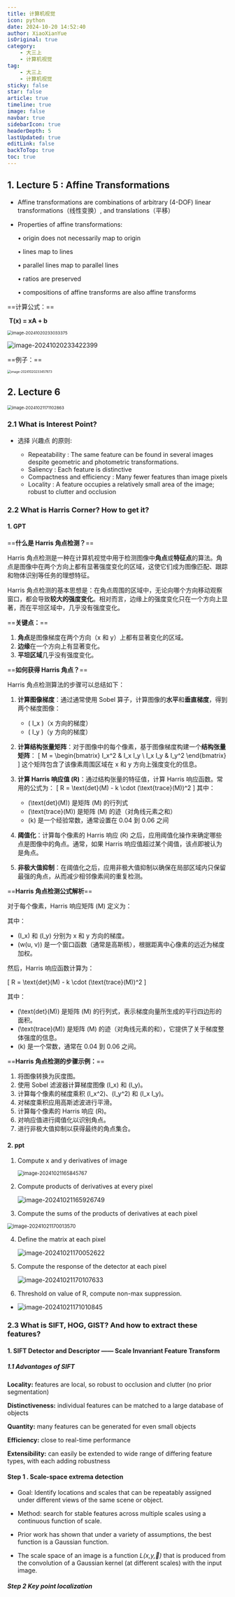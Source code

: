 ```yaml
---
title: 计算机视觉
icon: python
date: 2024-10-20 14:52:40
author: XiaoXianYue
isOriginal: true
category: 
    - 大三上
    - 计算机视觉
tag:
    - 大三上
    - 计算机视觉
sticky: false
star: false
article: true
timeline: true
image: false
navbar: true
sidebarIcon: true
headerDepth: 5
lastUpdated: true
editLink: false
backToTop: true
toc: true
---
```


## 1. Lecture 5 : Affine Transformations

- Affine transformations are combinations of  arbitrary (4-DOF) linear transformations（线性变换）, and translations（平移）

- Properties of affine transformations:

    • origin does not necessarily map to origin

    • lines map to lines

    • parallel lines map to parallel lines

    • ratios are preserved

    • compositions of affine transforms are also affine transforms

==计算公式：==

​                                                                                                      **T(x) = xA + b**

<img src="./Conclusion.assets/image-20241020233033375.png" alt="image-20241020233033375" style="zoom:67%;" />

![image-20241020233422399](./Conclusion.assets/image-20241020233422399.png)

==例子：==

<img src="./Conclusion.assets/image-20241020233457873.png" alt="image-20241020233457873" style="zoom:50%;" />



## 2. Lecture 6

<img src="./Conclusion.assets/image-20241021171102863.png" alt="image-20241021171102863" style="zoom:67%;" />

### 2.1 What is Interest Point?

- 选择 兴趣点 的原则:

    - Repeatability : The same feature can be found in several images despite geometric and photometric transformations.
    - Saliency : Each feature is distinctive
    - Compactness and efficiency : Many fewer features than image pixels
    - Locality : A feature occupies a relatively small area of the image; robust to clutter and occlusion

    

### 2.2 What is Harris Corner? How to get it?

#### 1. GPT

==**什么是 Harris 角点检测？**==

Harris 角点检测是一种在计算机视觉中用于检测图像中**角点**或**特征点**的算法。角点是图像中在两个方向上都有显著强度变化的区域，这使它们成为图像匹配、跟踪和物体识别等任务的理想特征。

Harris 角点检测的基本思想是：在角点周围的区域中，无论向哪个方向移动观察窗口，都会导致**较大的强度变化**。相对而言，边缘上的强度变化只在一个方向上显著，而在平坦区域中，几乎没有强度变化。

==**关键点：**==

1. **角点**是图像梯度在两个方向（x 和 y）上都有显著变化的区域。
2. **边缘**在一个方向上有显著变化。
3. **平坦区域**几乎没有强度变化。

==**如何获得 Harris 角点？**==

Harris 角点检测算法的步骤可以总结如下：

1. **计算图像梯度**：通过通常使用 Sobel 算子，计算图像的**水平**和**垂直梯度**，得到两个梯度图像：
   - \( I_x \)（x 方向的梯度）
   - \( I_y \)（y 方向的梯度）

2. **计算结构张量矩阵**：对于图像中的每个像素，基于图像梯度构建一个**结构张量矩阵**：
   \[
   M = \begin{bmatrix}
   I_x^2 & I_x I_y \\
   I_x I_y & I_y^2
   \end{bmatrix}
   \]
   这个矩阵包含了该像素周围区域在 x 和 y 方向上强度变化的信息。

3. **计算 Harris 响应值 (R)**：通过结构张量的特征值，计算 Harris 响应函数。常用的公式为：
   \[
   R = \text{det}(M) - k \cdot (\text{trace}(M))^2
   \]
   其中：
   - \(\text{det}(M)\) 是矩阵 \(M\) 的行列式
   - \(\text{trace}(M)\) 是矩阵 \(M\) 的迹（对角线元素之和）
   - \(k\) 是一个经验常数，通常设置在 0.04 到 0.06 之间

4. **阈值化**：计算每个像素的 Harris 响应 \(R\) 之后，应用阈值化操作来确定哪些点是图像中的角点。通常，如果 Harris 响应值超过某个阈值，该点即被认为是角点。

5. **非极大值抑制**：在阈值化之后，应用非极大值抑制以确保在局部区域内只保留最强的角点，从而减少相邻像素间的重复检测。

==**Harris 角点检测公式解析**==

对于每个像素，Harris 响应矩阵 \(M\) 定义为：



其中：
- \(I_x\) 和 \(I_y\) 分别为 x 和 y 方向的梯度。
- \(w(u, v)\) 是一个窗口函数（通常是高斯核），根据距离中心像素的远近为梯度加权。

然后，Harris 响应函数计算为：

\[
R = \text{det}(M) - k \cdot (\text{trace}(M))^2
\]

其中：
- \(\text{det}(M)\) 是矩阵 \(M\) 的行列式，表示梯度向量所生成的平行四边形的面积。
- \(\text{trace}(M)\) 是矩阵 \(M\) 的迹（对角线元素的和），它提供了关于梯度整体强度的信息。
- \(k\) 是一个常数，通常在 0.04 到 0.06 之间。

==**Harris 角点检测的步骤示例：**==

1. 将图像转换为灰度图。
2. 使用 Sobel 滤波器计算梯度图像 \(I_x\) 和 \(I_y\)。
3. 计算每个像素的梯度乘积 \(I_x^2\)、\(I_y^2\) 和 \(I_x I_y\)。
4. 对梯度乘积应用高斯滤波进行平滑。
5. 计算每个像素的 Harris 响应 \(R\)。
6. 对响应值进行阈值化以识别角点。
7. 进行非极大值抑制以获得最终的角点集合。

#### 2. ppt

1. Compute x and y derivatives of image

    <img src="./Conclusion.assets/image-20241021165845767.png" alt="image-20241021165845767" style="zoom:80%;" />

2. Compute products of derivatives at every pixel

    ![image-20241021165926749](./Conclusion.assets/image-20241021165926749.png)

3. Compute the sums of the products of derivatives at each pixel

<img src="./Conclusion.assets/image-20241021170013570.png" alt="image-20241021170013570" style="zoom:80%;" />

4. Define the matrix at each pixel

    ![image-20241021170052622](./Conclusion.assets/image-20241021170052622.png)

5. Compute the response of the detector at each pixel

    ![image-20241021170107633](./Conclusion.assets/image-20241021170107633.png)

6. Threshold on value of R, compute non-max suppression.



- ![image-20241021171010845](./Conclusion.assets/image-20241021171010845.png)



### 2.3 What is SIFT, HOG, GIST? And how to extract these features?

#### 1. SIFT Detector and Descriptor —— Scale Invanriant Feature Transform

##### 1.1 Advantages of SIFT

**Locality:** features are local, so robust to occlusion and clutter (no prior segmentation)

**Distinctiveness:** individual features can be matched to a large database of objects

**Quantity:** many features can be generated for even small objects

**Efficiency:** close to real-time performance

**Extensibility:** can easily be extended to wide range of differing feature types, with each adding robustness

#### Step 1 . Scale-space extrema detection

- Goal: Identify locations and scales that can be repeatably assigned under different views of the same scene or object.

- Method: search for stable features across multiple scales using a continuous function of scale.

- Prior work has shown that under a variety of assumptions, the best function is a Gaussian function.

- The scale space of an image is a function *L(x,y,****)* that is produced from the convolution of a Gaussian kernel (at different scales) with the input image.

##### Step 2 Key point localization





















